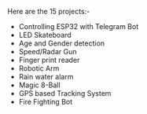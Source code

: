 Here are the 15 projects:-

- Controlling ESP32 with Telegram Bot
- LED Skateboard
- Age and Gender detection
- Speed/Radar Gun
- Finger print reader
- Robotic Arm
- Rain water alarm
- Magic 8-Ball
- GPS based Tracking System
- Fire Fighting Bot
